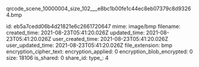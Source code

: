 qrcode_scene_10000004_size_102___e8bc1b00fe1c44ec8eb07379c8d93264.bmp

id: eb5a7cedd06b4d21821e6c2661720647
mime: image/bmp
filename: 
created_time: 2021-08-23T05:41:20.026Z
updated_time: 2021-08-23T05:41:20.026Z
user_created_time: 2021-08-23T05:41:20.026Z
user_updated_time: 2021-08-23T05:41:20.026Z
file_extension: bmp
encryption_cipher_text: 
encryption_applied: 0
encryption_blob_encrypted: 0
size: 18106
is_shared: 0
share_id: 
type_: 4
